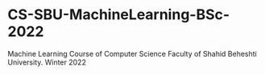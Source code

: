 # CS-SBU-MachineLearning-BSc-2022
Machine Learning Course of Computer Science Faculty of Shahid Beheshti University. Winter 2022
